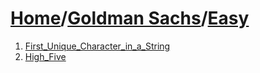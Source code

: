 # [Home](./../..)/[Goldman Sachs](./..)/[Easy](./)
1. [First_Unique_Character_in_a_String](./First_Unique_Character_in_a_String.md)
2. [High_Five](./High_Five.md)
